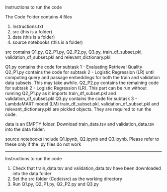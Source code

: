 Instructions to run the code

The Code Folder contains 4 files
1. Instructions.txt
2. src (this is a folder)
3. data (this is a folder)
4. source notebooks (this is a folder)


src contains Q1.py, Q2_P1.py, Q2_P2.py, Q3.py, train_df_subset.pkl, validation_df_subset.pkl and relevant_dictionary.pkl

Q1.py contains the code for subtask 1 - Evaluating Retrieval Quality 
Q2_P1.py contains the code for subtask 2 - Logistic Regression (LR) until computing query and passage embeddings for both the train and validation data subsets. This may take awhile.
Q2_P2.py contains the remaining code for subtask 2 - Logistic Regression (LR). This part can be run without running Q2_P1.py as it imports train_df_subset.pkl and validation_df_subset.pkl
Q3.py contains the code for subtask 3 - LambdaMART model (LM)
train_df_subset.pkl, validation_df_subset.pkl and relevant_dictionary.pkl are pickled objects. They are required to run the code. 


data is an EMPTY folder. Download train_data.tsv and validation_data.tsv into the data folder. 


source notebooks include Q1.ipynb, Q2.ipynb and Q3.ipynb. Please refer to these only if the .py files do not work 

-------------------------------------
Instructions to run the code
1. Check that train_data.tsv and validation_data.tsv have been downloaded into the data folder
2. Set the src folder (Code/src) as the working directory 
3. Run Q1.py, Q2_P1.py, Q2_P2.py and Q3.py

